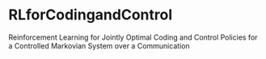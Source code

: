 # RLforCodingandControl
Reinforcement Learning for Jointly Optimal Coding and Control Policies for a Controlled Markovian System over a Communication 
